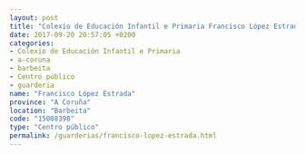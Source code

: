 ```yaml
---
layout: post
title: "Colexio de Educación Infantil e Primaria Francisco López Estrada"
date: 2017-09-20 20:57:05 +0200
categories:
- Colexio de Educación Infantil e Primaria
- a-coruna
- barbeita
- Centro público
- guarderia
name: "Francisco López Estrada"
province: "A Coruña"
location: "Barbeita"
code: "15008398"
type: "Centro público"
permalink: /guarderias/francisco-lopez-estrada.html
---
```

